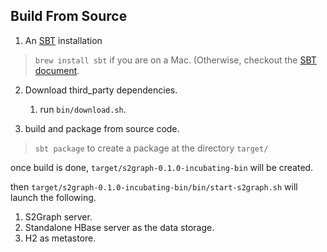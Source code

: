 ## Build From Source

1. An [SBT](http://www.scala-sbt.org/) installation
> `brew install sbt` if you are on a Mac. (Otherwise, checkout the [SBT document](http://www.scala-sbt.org/0.13/docs/Manual-Installation.html).

2. Download third_party dependencies.
    1. run `bin/download.sh`.
    
2. build and package from source code.
> `sbt package` to create a package at the directory `target/`

once build is done, `target/s2graph-0.1.0-incubating-bin` will be created.

then `target/s2graph-0.1.0-incubating-bin/bin/start-s2graph.sh` will launch the following.

1. S2Graph server.
2. Standalone HBase server as the data storage.
3. H2 as metastore.
